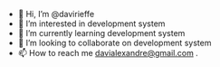 - 👋 Hi, I’m @davirieffe
- 👀 I’m interested in development system
- 🌱 I’m currently learning development system
- 💞️ I’m looking to collaborate on development system
- 📫 How to reach me davialexandre@gmail.com
.

<!---
davirieffel/davirieffel is a ✨ special ✨ repository because its `README.md` (this file) appears on your GitHub profile.
You can click the Preview link to take a look at your changes.
--->

